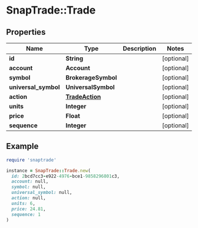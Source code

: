 # SnapTrade::Trade

## Properties

| Name | Type | Description | Notes |
| ---- | ---- | ----------- | ----- |
| **id** | **String** |  | [optional] |
| **account** | **Account** |  | [optional] |
| **symbol** | **BrokerageSymbol** |  | [optional] |
| **universal_symbol** | **UniversalSymbol** |  | [optional] |
| **action** | [**TradeAction**](TradeAction.md) |  | [optional] |
| **units** | **Integer** |  | [optional] |
| **price** | **Float** |  | [optional] |
| **sequence** | **Integer** |  | [optional] |

## Example

```ruby
require 'snaptrade'

instance = SnapTrade::Trade.new(
  id: 2bcd7cc3-e922-4976-bce1-9858296801c3,
  account: null,
  symbol: null,
  universal_symbol: null,
  action: null,
  units: 6,
  price: 24.81,
  sequence: 1
)
```


